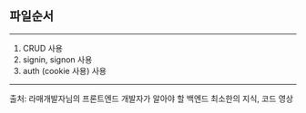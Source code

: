## 파일순서 ##
---
1. CRUD 사용
2. signin, signon 사용
3. auth (cookie 사용) 사용
---
출처: 라매개발자님의 프론트엔드 개발자가 알아야 할 백엔드 최소한의 지식, 코드 영상